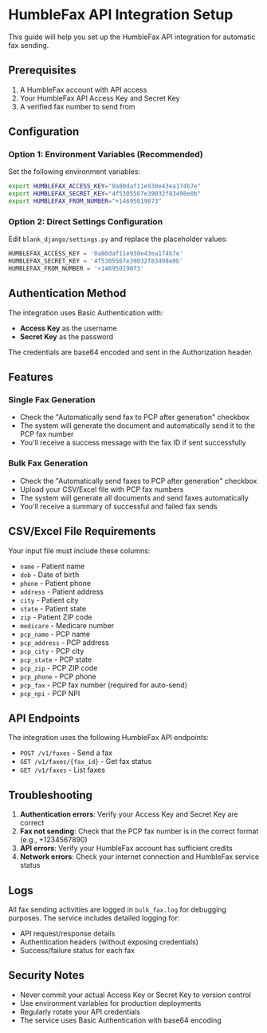 # HumbleFax API Integration Setup

This guide will help you set up the HumbleFax API integration for automatic fax sending.

## Prerequisites

1. A HumbleFax account with API access
2. Your HumbleFax API Access Key and Secret Key
3. A verified fax number to send from

## Configuration

### Option 1: Environment Variables (Recommended)

Set the following environment variables:

```bash
export HUMBLEFAX_ACCESS_KEY="0a80daf11e930e43ea174b7e"
export HUMBLEFAX_SECRET_KEY="4f5305567e39032f83498e0b"
export HUMBLEFAX_FROM_NUMBER="+14695019073"
```

### Option 2: Direct Settings Configuration

Edit `blank_django/settings.py` and replace the placeholder values:

```python
HUMBLEFAX_ACCESS_KEY = '0a80daf11e930e43ea174b7e'
HUMBLEFAX_SECRET_KEY = '4f5305567e39032f83498e0b'
HUMBLEFAX_FROM_NUMBER = '+14695019073'
```

## Authentication Method

The integration uses Basic Authentication with:
- **Access Key** as the username
- **Secret Key** as the password

The credentials are base64 encoded and sent in the Authorization header.

## Features

### Single Fax Generation
- Check the "Automatically send fax to PCP after generation" checkbox
- The system will generate the document and automatically send it to the PCP fax number
- You'll receive a success message with the fax ID if sent successfully

### Bulk Fax Generation
- Check the "Automatically send faxes to PCP after generation" checkbox
- Upload your CSV/Excel file with PCP fax numbers
- The system will generate all documents and send faxes automatically
- You'll receive a summary of successful and failed fax sends

## CSV/Excel File Requirements

Your input file must include these columns:
- `name` - Patient name
- `dob` - Date of birth
- `phone` - Patient phone
- `address` - Patient address
- `city` - Patient city
- `state` - Patient state
- `zip` - Patient ZIP code
- `medicare` - Medicare number
- `pcp_name` - PCP name
- `pcp_address` - PCP address
- `pcp_city` - PCP city
- `pcp_state` - PCP state
- `pcp_zip` - PCP ZIP code
- `pcp_phone` - PCP phone
- `pcp_fax` - PCP fax number (required for auto-send)
- `pcp_npi` - PCP NPI

## API Endpoints

The integration uses the following HumbleFax API endpoints:
- `POST /v1/faxes` - Send a fax
- `GET /v1/faxes/{fax_id}` - Get fax status
- `GET /v1/faxes` - List faxes

## Troubleshooting

1. **Authentication errors**: Verify your Access Key and Secret Key are correct
2. **Fax not sending**: Check that the PCP fax number is in the correct format (e.g., +1234567890)
3. **API errors**: Verify your HumbleFax account has sufficient credits
4. **Network errors**: Check your internet connection and HumbleFax service status

## Logs

All fax sending activities are logged in `bulk_fax.log` for debugging purposes. The service includes detailed logging for:
- API request/response details
- Authentication headers (without exposing credentials)
- Success/failure status for each fax

## Security Notes

- Never commit your actual Access Key or Secret Key to version control
- Use environment variables for production deployments
- Regularly rotate your API credentials
- The service uses Basic Authentication with base64 encoding 